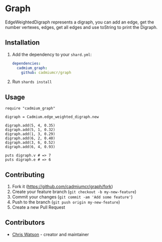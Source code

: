 # Graph

EdgeWeightedDigraph represents a digraph, you can add an edge, get the number vertexes, edges, get all edges and use toString to print the Digraph.


## Installation

1. Add the dependency to your `shard.yml`:

   ```yaml
   dependencies:
     cadmium_graph:
       github: cadmiumcr/graph
   ```

2. Run `shards install`

## Usage

```crystal
require "cadmium_graph"
```

```crystal
digraph = Cadmium.edge_weighted_digraph.new

digraph.add(5, 4, 0.35)
digraph.add(5, 1, 0.32)
digraph.add(1, 3, 0.29)
digraph.add(6, 2, 0.40)
digraph.add(3, 6, 0.52)
digraph.add(6, 4, 0.93)

puts digraph.v # => 7
puts digraph.e # => 6
```

## Contributing

1. Fork it (<https://github.com/cadmiumcr/graph/fork>)
2. Create your feature branch (`git checkout -b my-new-feature`)
3. Commit your changes (`git commit -am 'Add some feature'`)
4. Push to the branch (`git push origin my-new-feature`)
5. Create a new Pull Request

## Contributors

- [Chris Watson](https://github.com/watzon) - creator and maintainer
